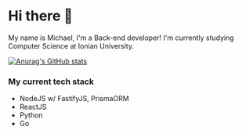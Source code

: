 # Hi there 👋

My name is Michael, I'm a Back-end developer! I'm currently studying Computer Science at Ionian University.

[![Anurag's GitHub stats](https://github-readme-stats.vercel.app/api?username=maikkundev&theme=transparent)](https://github.com/anuraghazra/github-readme-stats)

### My current tech stack
- NodeJS w/ FastifyJS, PrismaORM
- ReactJS
- Python
- Go
